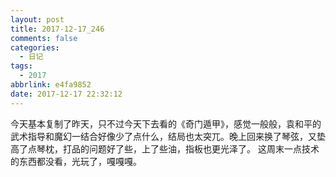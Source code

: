 ```yaml
---
layout: post
title: 2017-12-17_246
comments: false
categories:
  - 日记
tags:
  - 2017
abbrlink: e4fa9852
date: 2017-12-17 22:32:12
---
```


 今天基本复制了昨天，只不过今天下去看的《奇门遁甲》，感觉一般般，袁和平的武术指导和魔幻一结合好像少了点什么，结局也太突兀。晚上回来换了琴弦，又垫高了点琴枕，打品的问题好了些，上了些油，指板也更光泽了。
 这周末一点技术的东西都没看，光玩了，嘎嘎嘎。

